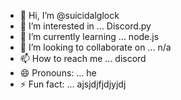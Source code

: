 - 👋 Hi, I’m @suicidalglock 
- 👀 I’m interested in ... Discord.py 
- 🌱 I’m currently learning ... node.js
- 💞️ I’m looking to collaborate on ... n/a
- 📫 How to reach me ... discord
- 😄 Pronouns: ... he
- ⚡ Fun fact: ... ajsjdjfjdjyjdj

<!---
suicidalglock/suicidalglock is a ✨ special ✨ repository because its `README.md` (this file) appears on your GitHub profile.
You can click the Preview link to take a look at your changes.
--->
